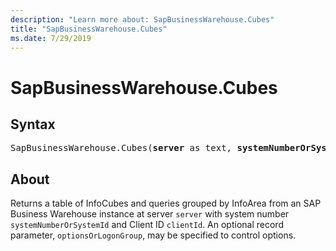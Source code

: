 ```yaml
---
description: "Learn more about: SapBusinessWarehouse.Cubes"
title: "SapBusinessWarehouse.Cubes"
ms.date: 7/29/2019
---
```

# SapBusinessWarehouse.Cubes

## Syntax

<pre>
SapBusinessWarehouse.Cubes(<b>server</b> as text, <b>systemNumberOrSystemId</b> as text, <b>clientId</b> as text, optional <b>optionsOrLogonGroup</b> as any, optional <b>options</b> as nullable record) as table
</pre>

## About
Returns a table of InfoCubes and queries grouped by InfoArea from an SAP Business Warehouse instance at server `server` with system number `systemNumberOrSystemId` and Client ID `clientId`. An optional record parameter, `optionsOrLogonGroup`, may be specified to control options. 
